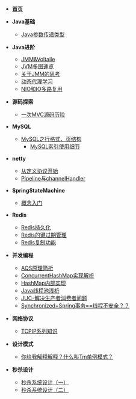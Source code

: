 * [**首页**](/)
* **Java基础**

    * [Java参数传递类型](/Java基础/Java参数传递类型)
* **Java进阶**

    * [JMM&Voltaile](/Java进阶/JMMandVolatile)
    * [JVM多图速览](/Java进阶/JVM多图速览)
    * [关于JMM的思考](/Java进阶/关于JMM的思考)
    * [动态代理学习](/Java进阶/动态代理学习)
    * [NIO和IO多路复用](/Java进阶/NIO和IO多路复用)
* **源码探索**
    * [一次MVC源码历险](/源码探索/一次SpringMVC源码探险)
* **MySQL**
  * [MySQL之行格式、页结构](/MySQL/MySQL之行格式、页结构)
    * [MySQL索引使用细节](/MySQL/MySQL索引使用细节)
* **netty**
  * [从定义协议开始](/netty/从定义协议开始)
  * [Pipeline与channelHandler](/netty/Pipeline与channelHandler)
* **SpringStateMachine**
  * [概念入门](/SpringStateMachine/SpringStateMachine概念入门)
* **Redis**
    * [Redis持久化](/Redis/Redis持久化)
    * [Redis的键过期管理](/Redis/Redis的键过期管理)
    * [Redis复制功能](/Redis/Redis复制功能)
* **并发编程**
    * [AQS原理简析](/并发编程/AQS原理)
    * [ConcurrentHashMap实现解析](/并发编程/ConcurrentHashMap实现解析)
    * [HashMap内部实现](/并发编程/HashMap内部实现)
    * [Java线程池浅析](/并发编程/Java线程池浅析)
    * [JUC-解决生产者消费者问题](/并发编程/JUC-解决生产者消费者问题)
    * [Synchronized+Spring事务==线程不安全？？](/并发编程/Synchronized+Spring事务==线程不安全？？)
* **网络协议**

    * [TCPIP系列知识](/网络协议/TCPIP系列知识)
* **设计模式**

    * [你给我解释解释？什么叫Tm单例模式？](/设计模式/你给我解释解释？什么叫Tm单例模式？)
* **秒杀设计**
    * [秒杀系统设计（一）](/秒杀设计/秒杀专题-系统的设计（一）)
    * [秒杀系统设计（二）](/秒杀设计/秒杀专题-系统设计细节（二）)